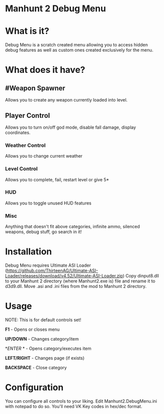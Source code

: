 # Manhunt 2 Debug Menu

# What is it?
Debug Menu is a scratch created menu allowing you to access hidden debug features
as well as custom ones created exclusively for the menu. 

# What does it have?

## #Weapon Spawner

Allows you to create any weapon currently loaded into level.
## Player Control

Allows you to turn on/off god mode, disable fall damage, display coordinates.

###  Weather Control

Allows you to change current weather

### Level Control

Allows you to complete, fail, restart level or give 5*

### HUD

Allows you to toggle unused HUD features
###  Misc

Anything that doesn't fit above categories, infinite ammo, silenced weapons, debug stuff,
go search in it!


# Installation
Debug Menu requires Ultimate ASI Loader (https://github.com/ThirteenAG/Ultimate-ASI-Loader/releases/download/v4.52/Ultimate-ASI-Loader.zip)
Copy dinput8.dll to your Manhunt 2 directory (where Manhunt2.exe is) file and rename it to d3d9.dll.
Move .asi and .ini files from the mod to Manhunt 2 directory.

# Usage
NOTE: This is for default controls set!

**F1**         - Opens or closes menu

**UP/DOWN**    - Changes category/item

**ENTER* *     - Opens category/executes item

**LEFT/RIGHT** - Changes page (if exists)

**BACKSPACE** - Close category


# Configuration
You can configure all controls to your liking.
Edit Manhunt2.DebugMenu.ini with notepad to do so.
You'll need VK Key codes in hex/dec format.
